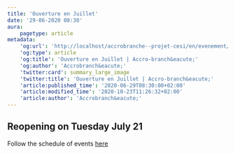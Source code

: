 ```yaml
---
title: 'Ouverture en Juillet'
date: '29-06-2020 08:30'
aura:
    pagetype: article
metadata:
    'og:url': 'http://localhost/accrobranche--projet-cesi/en/evenement/ouverture-en-juillet'
    'og:type': article
    'og:title': 'Ouverture en Juillet | Accro-branch&eacute;'
    'og:author': 'Accrobranch&eacute;'
    'twitter:card': summary_large_image
    'twitter:title': 'Ouverture en Juillet | Accro-branch&eacute;'
    'article:published_time': '2020-06-29T08:30:00+02:00'
    'article:modified_time': '2020-10-23T11:26:32+02:00'
    'article:author': 'Accrobranch&eacute;'
---
```


## Reopening on Tuesday July 21

Follow the schedule of events [here](http://localhost/accrobranche--projet-cesi/fr/evenement/nouvelles-actives-2020)